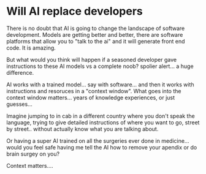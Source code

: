 # Will AI replace developers

There is no doubt that AI is going to change the landscape of software development.  Models are getting better and better, there are software platforms that allow you to "talk to the ai" and it will generate front end code.  It is amazing.

But what would you think will happen if a seasoned developer gave instructions to these AI models vs a complete noob?  spolier alert... a huge difference.

AI works with a trained model... say with software... and then it works with instructions and resoruces in a "context window".  What goes into the context window matters... years of knowledge experiences, or just guesses...

Imagine jumping to in cab in a different country where you don't speak the language, trying to give detailed instructions of where you want to go, street by street.. without actually know what you are talking about.

Or having a super AI trained on all the surgeries ever done in medicine... would you feel safe having me tell the AI how to remove your apendix or do brain surgey on you?

Context matters....